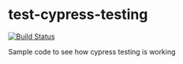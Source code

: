 # test-cypress-testing

[![Build Status](https://travis-ci.com/armino-dev/test-cypress-testing.svg?branch=master)](https://travis-ci.com/armino-dev/test-cypress-testing)

Sample code to see how cypress testing is working
